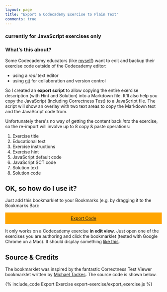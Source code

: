 ```yaml
---
layout: page
title: "Export a Codecademy Exercise to Plain Text"
comments: true
---
```


### currently for JavaScript exercises only

### What’s this about?
Some Codecademy educators (like <a href="http://www.codecademy.com/users/fanaugen">myself</a>)
want to edit and backup their exercise code outside of the Codecademy editor:
<p><ul>
<li>using a <em>real</em> text editor</li>
<li>using <a href="http://git-scm.com/">git</a> for collaboration and version control</li>
</ul></p>
<p>So I created an <strong>export script</strong> to allow copying the entire 
exercise description (with Hint and Solution) into a Markdown file.
It'll also help you copy the JavaScript (including Correctness Test)
to a JavaScript file.
The script will show an overlay with two text areas to copy 
the Markdown text and the JavaScript code from.</p>
<p>
Unfortunately there's no way of getting the content back <em>into</em> the exercise, so the re-import will involve up to 8 copy &amp;
paste operations:
</p>
<p><ol>
<li>Exercise title</li>
<li>Educational text</li>
<li>Exercise instructions</li>
<li>Exercise hint</li>
<li>JavaScript default code</li>
<li>JavaScript SCT code</li>
<li>Solution text</li>
<li>Solution code</li>
</ol></p>
           
        
## OK, so how do I use it?
Just add this bookmarklet to your Bookmarks (e.g. by dragging it to the Bookmarks Bar):
<p style="text-align:center; background-color:orange; padding:10px 0;">
<a class="btn btn-mini" href='javascript:(function(){try{var u=location.href,a=CCDATA.creator.sectionData,d=a.index+1,i=a.exercises,s=u.split("/")[6],w=i.filter(function(e){return e._id===s})[0]}catch(m){return}var r=w.load_submission_from_previous_exercise,k=location.origin+w.preview_url,z=w.name,n=w.index+1,p=w.entry,g=w.instruction,q=w.hint,b=w.default_code,v=w.test_functions,h=w.solution_code,f=w.solution_entry,o=c="";try{var y="Section "+d+", Exercise "+n;o=[y+"\n# ["+z+"]("+u+") ([preview]("+k+"))","## Text",p,"## Instructions",g,"## Hint",q,"## Solution Text",f,"## Solution Code",h+"\n"].join("\n\n");c=["// "+y+"\n// "+z+"\n// edit:    "+u+"\n// preview: "+k,"// Load submission from previous exercise: "+r,"/*** Default Code    ***/",b,"/*** Submission Test ***/",v+"\n"].join("\n\n");var j=$("<textarea/>").css({overflow:"scroll",height:"100px",width:"98%"});$("#overlay").prepend($("<div/>").css({margin:"60px",width:"initial"}).append($("<h2/>").text(y)).append("<b>Exercise text (as Markdown)</b>").append(j.text(o)).append("<b>JavaScript code</b>").append(j.clone().text(c)).prepend("<a href=\"#\" class=\"close\">close  ×</a>").append("<p style=\"text-align:right;margin-top:10px;\"><a href=\"http://is.gd/EzJKpi\">documentation</a></p>")).show()}catch(m){console.log(m.message)}})();'>Export Code</a>
</p>
<p> It only works on a Codecademy exercise <strong> in edit view</strong>. Just open one of the exercises you are authoring and click the bookmarklet (tested with Google Chrome on a Mac). It should display something <a href="http://i.imgur.com/kj2Gabx.png">like this</a>.</p>
    
## Source &amp; Credits
<p>The bookmarklet was inspired by the fantastic Correctness Test Viewer
 bookmarklet written by <a href="http://twitter.com/minrice2099">Michael Tackes</a>.
The source code is shown below.</p>

{% include_code Export Exercise export-exercise/export_exercise.js %}
